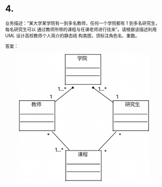 # 4.

业务描述：“某大学某学院有一到多名教师，任何一个学院都有 1 到多名研究生，每名研究生可以 通过教师所带的课程与任课老师进行往来”。请根据该描述利用 UML 设计高校教师个人简介的静态结 构类图，须标注角色名、重数。

答案：

<figure><img src="../.gitbook/assets/image (5).png" alt=""><figcaption></figcaption></figure>

